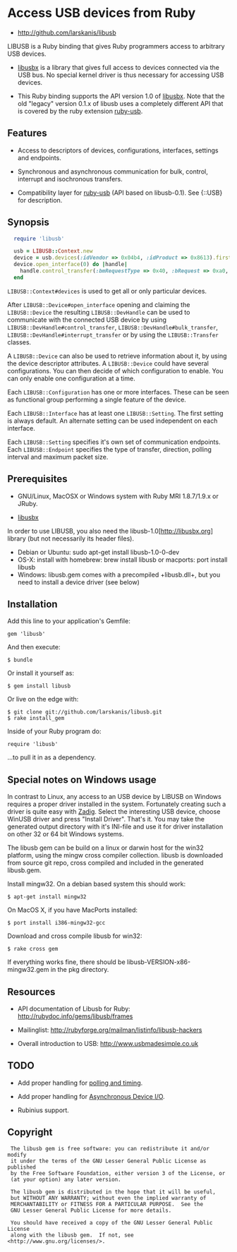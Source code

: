 Access USB devices from Ruby
============================

* http://github.com/larskanis/libusb

LIBUSB is a Ruby binding that gives Ruby programmers access to arbitrary USB devices.

* [libusbx](http://libusbx.org) is a library that gives full access to devices connected via the USB
  bus. No special kernel driver is thus necessary for accessing USB devices.

* This Ruby binding supports the API version 1.0 of [libusbx](http://libusbx.org). Note that the old
  "legacy" version 0.1.x of libusb uses a completely different API that is covered by the ruby
  extension [ruby-usb](http://www.a-k-r.org/ruby-usb/).

Features
--------

* Access to descriptors of devices, configurations, interfaces, settings and endpoints.

* Synchronous and asynchronous communication for bulk, control, interrupt and isochronous
  transfers.

* Compatibility layer for [ruby-usb](http://www.a-k-r.org/ruby-usb/) (API based on libusb-0.1). See
  {::USB} for description.

Synopsis
--------

``` ruby
  require 'libusb'

  usb = LIBUSB::Context.new
  device = usb.devices(:idVendor => 0x04b4, :idProduct => 0x8613).first
  device.open_interface(0) do |handle|
    handle.control_transfer(:bmRequestType => 0x40, :bRequest => 0xa0, :wValue => 0xe600, :wIndex => 0x0000, :dataOut => 1.chr)
  end
```

`LIBUSB::Context#devices` is used to get all or only particular devices.

After `LIBUSB::Device#open_interface` opening and claiming the `LIBUSB::Device` the resulting
`LIBUSB::DevHandle` can be used to communicate with the connected USB device by
using `LIBUSB::DevHandle#control_transfer`, `LIBUSB::DevHandle#bulk_transfer`,
`LIBUSB::DevHandle#interrupt_transfer` or by using the `LIBUSB::Transfer` classes.

A `LIBUSB::Device` can also be used to retrieve information about it,
by using the device descriptor attributes.
A `LIBUSB::Device` could have several configurations. You can then decide of which
configuration to enable. You can only enable one configuration at a time.

Each `LIBUSB::Configuration` has one or more interfaces. These can be seen as functional group
performing a single feature of the device.

Each `LIBUSB::Interface` has at least one `LIBUSB::Setting`. The first setting is always default.
An alternate setting can be used independent on each interface.

Each `LIBUSB::Setting` specifies it's own set of communication endpoints.
Each `LIBUSB::Endpoint` specifies the type of transfer, direction, polling interval and
maximum packet size.


Prerequisites
-------------

* GNU/Linux, MacOSX or Windows system with Ruby MRI 1.8.7/1.9.x or JRuby.

* [libusbx](http://libusbx.org/)

In order to use LIBUSB, you also need the libusb-1.0[http://libusbx.org] library (but not necessarily its header files).
* Debian or Ubuntu:
    sudo apt-get install libusb-1.0-0-dev
* OS-X: install with homebrew:
    brew install libusb
  or macports:
    port install libusb
* Windows: libusb.gem comes with a precompiled +libusb.dll+, but you need to install a device driver (see below)


Installation
------------

Add this line to your application's Gemfile:

    gem 'libusb'

And then execute:

    $ bundle

Or install it yourself as:

    $ gem install libusb

Or live on the edge with:

    $ git clone git://github.com/larskanis/libusb.git
    $ rake install_gem

Inside of your Ruby program do:

    require 'libusb'

...to pull it in as a dependency.

Special notes on Windows usage
------------------------------

In contrast to Linux, any access to an USB device by LIBUSB on Windows requires a proper driver
installed in the system. Fortunately creating such a driver is quite easy with
[Zadig](http://sourceforge.net/projects/libwdi/files/zadig/). Select the interesting USB device,
choose WinUSB driver and press "Install Driver". That's it. You may take the generated output
directory with it's INI-file and use it for driver installation on other 32 or 64 bit Windows
systems.

The libusb gem can be build on a linux or darwin host for the win32 platform,
using the mingw cross compiler collection. libusb is downloaded from source
git repo, cross compiled and included in the generated libusb.gem.

Install mingw32. On a debian based system this should work:

    $ apt-get install mingw32

On MacOS X, if you have MacPorts installed:

    $ port install i386-mingw32-gcc

Download and cross compile libusb for win32:

    $ rake cross gem

If everything works fine, there should be libusb-VERSION-x86-mingw32.gem in the pkg
directory.

Resources
---------

* API documentation of Libusb for Ruby: http://rubydoc.info/gems/libusb/frames

* Mailinglist: http://rubyforge.org/mailman/listinfo/libusb-hackers

* Overall introduction to USB: http://www.usbmadesimple.co.uk

TODO
----

* Add proper handling for [polling and timing](http://libusbx.sourceforge.net/api-1.0/group__poll.html).

* Add proper handling for [Asynchronous Device I/O](http://libusbx.sourceforge.net/api-1.0/group__asyncio.html).

* Rubinius support.

Copyright
---------

```
 The libusb gem is free software: you can redistribute it and/or modify
 it under the terms of the GNU Lesser General Public License as published
 by the Free Software Foundation, either version 3 of the License, or
 (at your option) any later version.

 The libusb gem is distributed in the hope that it will be useful,
 but WITHOUT ANY WARRANTY; without even the implied warranty of
 MERCHANTABILITY or FITNESS FOR A PARTICULAR PURPOSE.  See the
 GNU Lesser General Public License for more details.

 You should have received a copy of the GNU Lesser General Public License
 along with the libusb gem.  If not, see <http://www.gnu.org/licenses/>.
 ```
